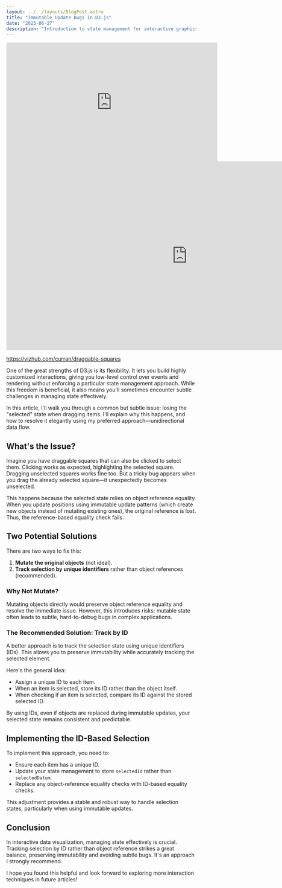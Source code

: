 ```yaml
---
layout: ../../layouts/BlogPost.astro
title: "Immutable Update Bugs in D3.js"
date: "2025-06-27"
description: "Introduction to state management for interactive graphics"
---
```


<iframe width="560" height="315" src="https://www.youtube-nocookie.com/embed/RE-ZzByPXDk?si=h0w0fY2D6axSDwWW" title="YouTube video player" frameborder="0" allow="accelerometer; autoplay; clipboard-write; encrypted-media; gyroscope; picture-in-picture; web-share" referrerpolicy="strict-origin-when-cross-origin" allowfullscreen></iframe>

<iframe src="https://vizhub.com/curran/draggable-squares?mode=embed&embed=branded" width="960" height="500" scrolling="no" frameborder="no"></iframe>

https://vizhub.com/curran/draggable-squares

One of the great strengths of D3.js is its flexibility. It lets you build highly customized interactions, giving you low-level control over events and rendering without enforcing a particular state management approach. While this freedom is beneficial, it also means you'll sometimes encounter subtle challenges in managing state effectively.

In this article, I'll walk you through a common but subtle issue: losing the "selected" state when dragging items. I'll explain why this happens, and how to resolve it elegantly using my preferred approach—unidirectional data flow.

## What's the Issue?

Imagine you have draggable squares that can also be clicked to select them. Clicking works as expected, highlighting the selected square. Dragging unselected squares works fine too. But a tricky bug appears when you drag the already selected square—it unexpectedly becomes unselected.

This happens because the selected state relies on object reference equality. When you update positions using immutable update patterns (which create new objects instead of mutating existing ones), the original reference is lost. Thus, the reference-based equality check fails.

## Two Potential Solutions

There are two ways to fix this:

1. **Mutate the original objects** (not ideal).
2. **Track selection by unique identifiers** rather than object references (recommended).

### Why Not Mutate?

Mutating objects directly would preserve object reference equality and resolve the immediate issue. However, this introduces risks: mutable state often leads to subtle, hard-to-debug bugs in complex applications.

### The Recommended Solution: Track by ID

A better approach is to track the selection state using unique identifiers (IDs). This allows you to preserve immutability while accurately tracking the selected element.

Here's the general idea:

- Assign a unique ID to each item.
- When an item is selected, store its ID rather than the object itself.
- When checking if an item is selected, compare its ID against the stored selected ID.

By using IDs, even if objects are replaced during immutable updates, your selected state remains consistent and predictable.

## Implementing the ID-Based Selection

To implement this approach, you need to:

- Ensure each item has a unique ID.
- Update your state management to store `selectedId` rather than `selectedDatum`.
- Replace any object-reference equality checks with ID-based equality checks.

This adjustment provides a stable and robust way to handle selection states, particularly when using immutable updates.

## Conclusion

In interactive data visualization, managing state effectively is crucial. Tracking selection by ID rather than object reference strikes a great balance, preserving immutability and avoiding subtle bugs. It's an approach I strongly recommend.

I hope you found this helpful and look forward to exploring more interaction techniques in future articles!

